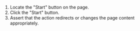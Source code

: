 1. Locate the "Start" button on the page.
2. Click the "Start" button.
3. Assert that the action redirects or changes the page content appropriately.